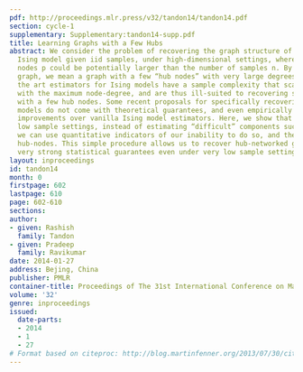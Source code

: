```yaml
---
pdf: http://proceedings.mlr.press/v32/tandon14/tandon14.pdf
section: cycle-1
supplementary: Supplementary:tandon14-supp.pdf
title: Learning Graphs with a Few Hubs
abstract: We consider the problem of recovering the graph structure of a “hub-networked”
  Ising model given iid samples, under high-dimensional settings, where number of
  nodes p could be potentially larger than the number of samples n. By a “hub-networked”
  graph, we mean a graph with a few “hub nodes” with very large degrees. State of
  the art estimators for Ising models have a sample complexity that scales polynomially
  with the maximum node-degree, and are thus ill-suited to recovering such graphs
  with a few hub nodes. Some recent proposals for specifically recovering hub graphical
  models do not come with theoretical guarantees, and even empirically provide limited
  improvements over vanilla Ising model estimators. Here, we show that under such
  low sample settings, instead of estimating “difficult” components such as hub-neighborhoods,
  we can use quantitative indicators of our inability to do so, and thereby identify
  hub-nodes. This simple procedure allows us to recover hub-networked graphs with
  very strong statistical guarantees even under very low sample settings.
layout: inproceedings
id: tandon14
month: 0
firstpage: 602
lastpage: 610
page: 602-610
sections: 
author:
- given: Rashish
  family: Tandon
- given: Pradeep
  family: Ravikumar
date: 2014-01-27
address: Bejing, China
publisher: PMLR
container-title: Proceedings of The 31st International Conference on Machine Learning
volume: '32'
genre: inproceedings
issued:
  date-parts:
  - 2014
  - 1
  - 27
# Format based on citeproc: http://blog.martinfenner.org/2013/07/30/citeproc-yaml-for-bibliographies/
---
```

